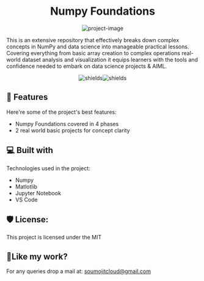 <h1 align="center" id="title">Numpy Foundations</h1>

<p align="center"><img src="https://socialify.git.ci/soumojit-dev/Numpy-Foundations/image?custom_language=Python&amp;description=1&amp;language=1&amp;name=1&amp;owner=1&amp;pattern=Brick+Wall&amp;theme=Dark" alt="project-image"></p>

<p id="description">This is an extensive repository that effectively breaks down complex concepts in NumPy and data science into manageable practical lessons. Covering everything from basic array creation to complex operations real-world dataset analysis and visualization it equips learners with the tools and confidence needed to embark on data science projects & AIML.</p>

<p align="center"><img src="https://img.shields.io/badge/Numpy-Python-Blue?style=flat-square" alt="shields"><img src="https://img.shields.io/badge/Jupter%20Notebook-orange?style=flat-square" alt="shields"></p>

  
  
<h2>🧐 Features</h2>

Here're some of the project's best features:

*   Numpy Foundations covered in 4 phases 
*   2 real world basic projects for concept clarity

  
  
<h2>💻 Built with</h2>

Technologies used in the project:

*   Numpy
*   Matlotlib
*   Jupyter Notebook
*   VS Code

<h2>🛡️ License:</h2>

This project is licensed under the MIT

<h2>💖Like my work?</h2>

For any queries drop a mail at: soumojitcloud@gmail.com
